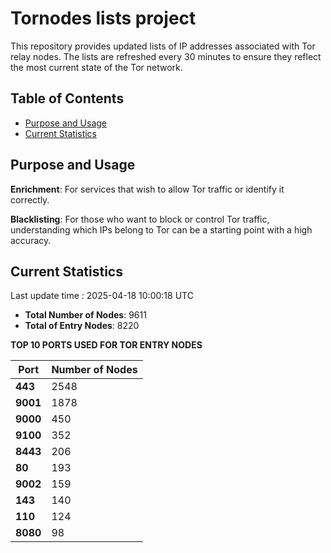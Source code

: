 # Tornodes lists project

This repository provides updated lists of IP addresses associated with Tor relay nodes. The lists are refreshed every 30 minutes to ensure they reflect the most current state of the Tor network.

## Table of Contents

- [Purpose and Usage](#purpose-and-usage)
- [Current Statistics](#current-statistics)


## Purpose and Usage

**Enrichment**: For services that wish to allow Tor traffic or identify it correctly.

**Blacklisting**: For those who want to block or control Tor traffic, understanding which IPs belong to Tor can be a starting point with a high accuracy.

## Current Statistics

Last update time : 2025-04-18 10:00:18 UTC

- **Total Number of Nodes**: 9611
- **Total of Entry Nodes**: 8220

**TOP 10 PORTS USED FOR TOR ENTRY NODES**

| **Port** | **Number of Nodes** |
|------|-----------------|
| **443**   | 2548  |
| **9001**   | 1878  |
| **9000**   | 450  |
| **9100**   | 352  |
| **8443**   | 206  |
| **80**   | 193  |
| **9002**   | 159  |
| **143**   | 140  |
| **110**   | 124  |
| **8080**   | 98  |

